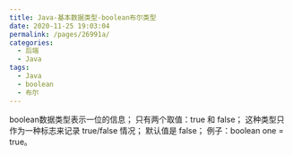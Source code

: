 ```yaml
---
title: Java-基本数据类型-boolean布尔类型
date: 2020-11-25 19:03:04
permalink: /pages/26991a/
categories:
  - 后端
  - Java
tags:
  - Java
  - boolean
  - 布尔
---
```


boolean数据类型表示一位的信息；
只有两个取值：true 和 false；
这种类型只作为一种标志来记录 true/false 情况；
默认值是 false；
例子：boolean one = true。
